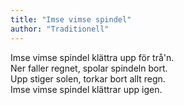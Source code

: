 ```yaml
---
title: "Imse vimse spindel"
author: "Traditionell"
---
```


Imse vimse spindel klättra upp för trå'n.\
Ner faller regnet, spolar spindeln bort.\
Upp stiger solen, torkar bort allt regn.\
Imse vimse spindel klättrar upp igen.
